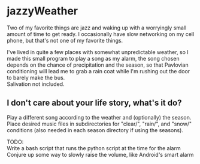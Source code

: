 # jazzyWeather
Two of my favorite things are jazz and waking up with a worryingly small amount of time to get ready. I occasionally have slow networking on my cell phone, but that's not one of my favorite things.


I've lived in quite a few places with somewhat unpredictable weather, so I made this small program to play a song as my alarm, the song chosen depends on the chance of precipitation and the season, so that Pavlovian conditioning will lead me to grab a rain coat while I'm rushing out the door to barely make the bus.  
Salivation not included.

## I don't care about your life story, what's it do? 
Play a different song according to the weather and (optionally) the season.  
Place desired music files in subdirectories for "clear/", "rain/", and "snow/" conditions (also needed in each season directory if using the seasons).

TODO:  
  Write a bash script that runs the python script at the time for the alarm  
  Conjure up some way to slowly raise the volume, like Android's smart alarm
